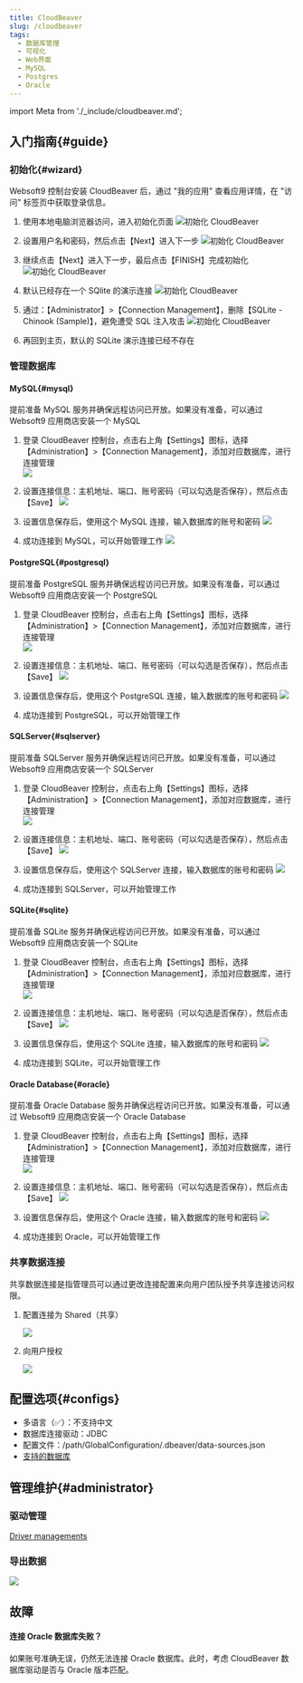 ```yaml
---
title: CloudBeaver
slug: /cloudbeaver
tags:
  - 数据库管理
  - 可视化
  - Web界面
  - MySQL
  - Postgres
  - Oracle
---
```


import Meta from './_include/cloudbeaver.md';

<Meta name="meta" />

## 入门指南{#guide}

### 初始化{#wizard}

Websoft9 控制台安装 CloudBeaver 后，通过 "我的应用" 查看应用详情，在 "访问" 标签页中获取登录信息。  

1. 使用本地电脑浏览器访问，进入初始化页面
   ![初始化 CloudBeaver](https://libs.websoft9.com/Websoft9/DocsPicture/zh/cloudbeaver/cloudbeaver-wizard001-websoft9.png)

2. 设置用户名和密码，然后点击【Next】进入下一步
   ![初始化 CloudBeaver](https://libs.websoft9.com/Websoft9/DocsPicture/zh/cloudbeaver/cloudbeaver-wizard002-websoft9.png)

3. 继续点击【Next】进入下一步，最后点击【FINISH】完成初始化
   ![初始化 CloudBeaver](https://libs.websoft9.com/Websoft9/DocsPicture/zh/cloudbeaver/cloudbeaver-wizard003-websoft9.png)

4. 默认已经存在一个 SQlite 的演示连接
   ![初始化 CloudBeaver](https://libs.websoft9.com/Websoft9/DocsPicture/zh/cloudbeaver/cloudbeaver-wizard004-websoft9.png)

5. 通过：【Administrator】>【Connection Management】，删除【SQLite - Chinook (Sample)】，避免遭受 SQL 注入攻击
   ![初始化 CloudBeaver](https://libs.websoft9.com/Websoft9/DocsPicture/zh/cloudbeaver/cloudbeaver-wizard005-websoft9.png)

6. 再回到主页，默认的 SQLite 演示连接已经不存在


### 管理数据库

#### MySQL{#mysql}

提前准备 MySQL 服务并确保远程访问已开放。如果没有准备，可以通过 Websoft9 应用商店安装一个 MySQL

1. 登录 CloudBeaver 控制台，点击右上角【Settings】图标，选择【Administration】>【Connection Management】，添加对应数据库，进行连接管理  
   ![](https://libs.websoft9.com/Websoft9/DocsPicture/en/cloudbeaver/cloudbeaver-connection-websoft9.png)

2. 设置连接信息：主机地址、端口、账号密码（可以勾选是否保存），然后点击【Save】
   ![](https://libs.websoft9.com/Websoft9/DocsPicture/zh/cloudbeaver/cloudbeaver-conmysql002-websoft9.png)

3. 设置信息保存后，使用这个 MySQL 连接，输入数据库的账号和密码
   ![](https://libs.websoft9.com/Websoft9/DocsPicture/zh/cloudbeaver/cloudbeaver-conmysql003-websoft9.png)

4. 成功连接到 MySQL，可以开始管理工作
   ![](https://libs.websoft9.com/Websoft9/DocsPicture/zh/cloudbeaver/cloudbeaver-conmysql004-websoft9.png)

#### PostgreSQL{#postgresql}

提前准备 PostgreSQL 服务并确保远程访问已开放。如果没有准备，可以通过 Websoft9 应用商店安装一个 PostgreSQL

1. 登录 CloudBeaver 控制台，点击右上角【Settings】图标，选择【Administration】>【Connection Management】，添加对应数据库，进行连接管理  
   ![](https://libs.websoft9.com/Websoft9/DocsPicture/en/cloudbeaver/cloudbeaver-connection-websoft9.png)

2. 设置连接信息：主机地址、端口、账号密码（可以勾选是否保存），然后点击【Save】
   ![](https://libs.websoft9.com/Websoft9/DocsPicture/zh/cloudbeaver/cloudbeaver-connsetting-websoft9.png)

3. 设置信息保存后，使用这个 PostgreSQL 连接，输入数据库的账号和密码
   ![](https://libs.websoft9.com/Websoft9/DocsPicture/zh/cloudbeaver/cloudbeaver-conlogin-websoft9.png)

4. 成功连接到 PostgreSQL，可以开始管理工作

#### SQLServer{#sqlserver}

提前准备 SQLServer 服务并确保远程访问已开放。如果没有准备，可以通过 Websoft9 应用商店安装一个 SQLServer

1. 登录 CloudBeaver 控制台，点击右上角【Settings】图标，选择【Administration】>【Connection Management】，添加对应数据库，进行连接管理  
   ![](https://libs.websoft9.com/Websoft9/DocsPicture/en/cloudbeaver/cloudbeaver-connection-websoft9.png)

2. 设置连接信息：主机地址、端口、账号密码（可以勾选是否保存），然后点击【Save】
   ![](https://libs.websoft9.com/Websoft9/DocsPicture/zh/cloudbeaver/cloudbeaver-connsetting-websoft9.png)

3. 设置信息保存后，使用这个 SQLServer 连接，输入数据库的账号和密码
   ![](https://libs.websoft9.com/Websoft9/DocsPicture/zh/cloudbeaver/cloudbeaver-conlogin-websoft9.png)

4. 成功连接到 SQLServer，可以开始管理工作

#### SQLite{#sqlite}

提前准备 SQLite 服务并确保远程访问已开放。如果没有准备，可以通过 Websoft9 应用商店安装一个 SQLite

1. 登录 CloudBeaver 控制台，点击右上角【Settings】图标，选择【Administration】>【Connection Management】，添加对应数据库，进行连接管理  
   ![](https://libs.websoft9.com/Websoft9/DocsPicture/en/cloudbeaver/cloudbeaver-connection-websoft9.png)

2. 设置连接信息：主机地址、端口、账号密码（可以勾选是否保存），然后点击【Save】
   ![](https://libs.websoft9.com/Websoft9/DocsPicture/zh/cloudbeaver/cloudbeaver-openconnsqlite-websoft9.png)

3. 设置信息保存后，使用这个 SQLite 连接，输入数据库的账号和密码
   ![](https://libs.websoft9.com/Websoft9/DocsPicture/zh/cloudbeaver/cloudbeaver-conlogin-websoft9.png)

4. 成功连接到 SQLite，可以开始管理工作

#### Oracle Database{#oracle}

提前准备 Oracle Database 服务并确保远程访问已开放。如果没有准备，可以通过 Websoft9 应用商店安装一个 Oracle Database

1. 登录 CloudBeaver 控制台，点击右上角【Settings】图标，选择【Administration】>【Connection Management】，添加对应数据库，进行连接管理   
   ![](https://libs.websoft9.com/Websoft9/DocsPicture/en/cloudbeaver/cloudbeaver-connection-websoft9.png)

2. 设置连接信息：主机地址、端口、账号密码（可以勾选是否保存），然后点击【Save】
   ![](https://libs.websoft9.com/Websoft9/DocsPicture/zh/cloudbeaver/cloudbeaver-connsetting-websoft9.png)

3. 设置信息保存后，使用这个 Oracle 连接，输入数据库的账号和密码
   ![](https://libs.websoft9.com/Websoft9/DocsPicture/zh/cloudbeaver/cloudbeaver-conlogin-websoft9.png)

4. 成功连接到 Oracle，可以开始管理工作

### 共享数据连接

共享数据连接是指管理员可以通过更改连接配置来向用户团队授予共享连接访问权限。

1. 配置连接为 Shared（共享）

   ![](https://libs.websoft9.com/Websoft9/DocsPicture/en/cloudbeaver/cloudbeaver-share-set-websoft9.png)

2. 向用户授权

   ![](https://libs.websoft9.com/Websoft9/DocsPicture/en/cloudbeaver/cloudbeaver-access-set-websoft9.png)


## 配置选项{#configs}

- 多语言（✅）：不支持中文
- 数据库连接驱动：JDBC
- 配置文件：/path/GlobalConfiguration/.dbeaver/data-sources.json
- [支持的数据库](https://dbeaver.com/databases/)

## 管理维护{#administrator}

### 驱动管理

[Driver managements](https://cloudbeaver.io/docs/Driver-managements/)

### 导出数据

![](https://libs.websoft9.com/Websoft9/DocsPicture/zh/cloudbeaver/cloudbeaver-exportdata-websoft9.png)

## 故障

#### 连接 Oracle 数据库失败？

如果账号准确无误，仍然无法连接 Oracle 数据库。此时，考虑 CloudBeaver 数据库驱动是否与 Oracle 版本匹配。 